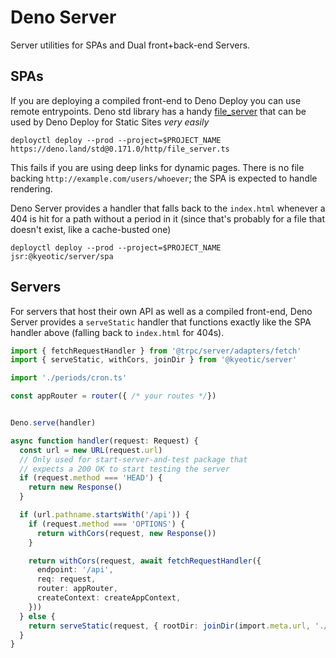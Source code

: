# Deno Server

Server utilities for SPAs and Dual front+back-end Servers.


## SPAs

If you are deploying a compiled front-end to Deno Deploy you can use remote entrypoints. Deno std library has a handy [file_server](https://deno.land/std@0.190.0/http/file_server.ts) that can be used by Deno Deploy for Static Sites *very easily*

```
deployctl deploy --prod --project=$PROJECT_NAME https://deno.land/std@0.171.0/http/file_server.ts
```

This fails if you are using deep links for dynamic pages. There is no file backing `http://example.com/users/whoever`; the SPA is expected to handle rendering.

Deno Server provides a handler that falls back to the `index.html` whenever a 404 is hit for a path without a period in it (since that's probably for a file that doesn't exist, like a cache-busted one)

```
deployctl deploy --prod --project=$PROJECT_NAME jsr:@kyeotic/server/spa
```

## Servers

For servers that host their own API as well as a compiled front-end, Deno Server provides a `serveStatic` handler that functions exactly like the SPA handler above (falling back to `index.html` for 404s).



```ts
import { fetchRequestHandler } from '@trpc/server/adapters/fetch'
import { serveStatic, withCors, joinDir } from '@kyeotic/server'

import './periods/cron.ts'

const appRouter = router({ /* your routes */})


Deno.serve(handler)

async function handler(request: Request) {
  const url = new URL(request.url)
  // Only used for start-server-and-test package that
  // expects a 200 OK to start testing the server
  if (request.method === 'HEAD') {
    return new Response()
  }

  if (url.pathname.startsWith('/api')) {
    if (request.method === 'OPTIONS') {
      return withCors(request, new Response())
    }

    return withCors(request, await fetchRequestHandler({
      endpoint: '/api',
      req: request,
      router: appRouter,
      createContext: createAppContext,
    }))
  } else {
    return serveStatic(request, { rootDir: joinDir(import.meta.url, './dist') })
  }
}
```